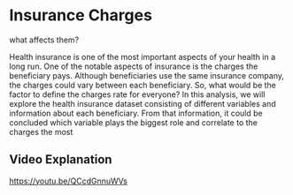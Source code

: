 # Insurance Charges
what affects them?

Health insurance is one of the most important aspects of your health in a long run. One of the notable aspects of insurance is the charges the beneficiary pays. Although beneficiaries use the same insurance company, the charges could vary between each beneficiary. So, what would be the factor to define the charges rate for everyone? 
In this analysis, we will explore the health insurance dataset consisting of different variables and information about each beneficiary. From that information, it could be concluded which variable plays the biggest role and correlate to the charges the most

## Video Explanation
https://youtu.be/QCcdGnnuWVs
